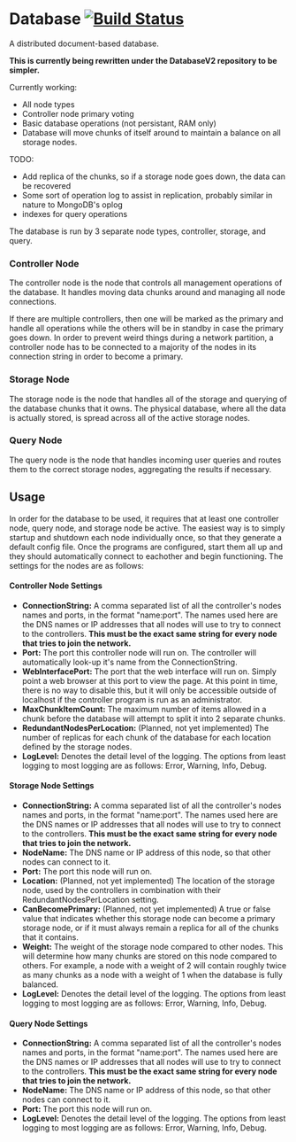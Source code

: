 # Database [![Build Status](https://travis-ci.org/CaptainCow95/Database.svg)](https://travis-ci.org/CaptainCow95/Database)
A distributed document-based database.

**This is currently being rewritten under the DatabaseV2 repository to be simpler.**

Currently working:
- All node types
- Controller node primary voting
- Basic database operations (not persistant, RAM only)
- Database will move chunks of itself around to maintain a balance on all storage nodes.

TODO:
- Add replica of the chunks, so if a storage node goes down, the data can be recovered
- Some sort of operation log to assist in replication, probably similar in nature to MongoDB's oplog
- indexes for query operations

The database is run by 3 separate node types, controller, storage, and query.

### Controller Node

The controller node is the node that controls all management operations of the database. It handles moving data chunks around and managing all node connections.

If there are multiple controllers, then one will be marked as the primary and handle all operations while the others will be in standby in case the primary goes down. In order to prevent weird things during a network partition, a controller node has to be connected to a majority of the nodes in its connection string in order to become a primary.

### Storage Node

The storage node is the node that handles all of the storage and querying of the database chunks that it owns. The physical database, where all the data is actually stored, is spread across all of the active storage nodes. 

### Query Node

The query node is the node that handles incoming user queries and routes them to the correct storage nodes, aggregating the results if necessary.

## Usage

In order for the database to be used, it requires that at least one controller node, query node, and storage node be active. The easiest way is to simply startup and shutdown each node individually once, so that they generate a default config file. Once the programs are configured, start them all up and they should automatically connect to eachother and begin functioning. The settings for the nodes are as follows:

#### Controller Node Settings
- <b>ConnectionString:</b> A comma separated list of all the controller's nodes names and ports, in the format "name:port". The names used here are the DNS names or IP addresses that all nodes will use to try to connect to the controllers. <b>This must be the exact same string for every node that tries to join the network.</b>
- <b>Port:</b> The port this controller node will run on. The controller will automatically look-up it's name from the ConnectionString.
- <b>WebInterfacePort:</b> The port that the web interface will run on. Simply point a web browser at this port to view the page. At this point in time, there is no way to disable this, but it will only be accessible outside of localhost if the controller program is run as an administrator.
- <b>MaxChunkItemCount:</b> The maximum number of items allowed in a chunk before the database will attempt to split it into 2 separate chunks.
- <b>RedundantNodesPerLocation:</b> (Planned, not yet implemented) The number of replicas for each chunk of the database for each location defined by the storage nodes.
- <b>LogLevel:</b> Denotes the detail level of the logging. The options from least logging to most logging are as follows: Error, Warning, Info, Debug.

#### Storage Node Settings
- <b>ConnectionString:</b> A comma separated list of all the controller's nodes names and ports, in the format "name:port". The names used here are the DNS names or IP addresses that all nodes will use to try to connect to the controllers. <b>This must be the exact same string for every node that tries to join the network.</b>
- <b>NodeName:</b> The DNS name or IP address of this node, so that other nodes can connect to it.
- <b>Port:</b> The port this node will run on.
- <b>Location:</b> (Planned, not yet implemented) The location of the storage node, used by the controllers in combination with their RedundantNodesPerLocation setting.
- <b>CanBecomePrimary:</b> (Planned, not yet implemented) A true or false value that indicates whether this storage node can become a primary storage node, or if it must always remain a replica for all of the chunks that it contains.
- <b>Weight:</b> The weight of the storage node compared to other nodes. This will determine how many chunks are stored on this node compared to others. For example, a node with a weight of 2 will contain roughly twice as many chunks as a node with a weight of 1 when the database is fully balanced.
- <b>LogLevel:</b> Denotes the detail level of the logging. The options from least logging to most logging are as follows: Error, Warning, Info, Debug.

#### Query Node Settings
- <b>ConnectionString:</b> A comma separated list of all the controller's nodes names and ports, in the format "name:port". The names used here are the DNS names or IP addresses that all nodes will use to try to connect to the controllers. <b>This must be the exact same string for every node that tries to join the network.</b>
- <b>NodeName:</b> The DNS name or IP address of this node, so that other nodes can connect to it.
- <b>Port:</b> The port this node will run on.
- <b>LogLevel:</b> Denotes the detail level of the logging. The options from least logging to most logging are as follows: Error, Warning, Info, Debug.
